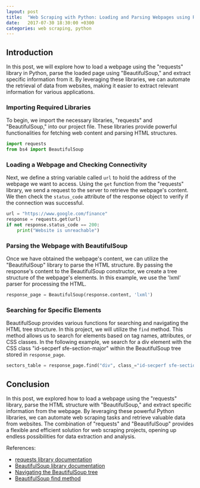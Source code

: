 ```yaml
---
layout: post
title:  "Web Scraping with Python: Loading and Parsing Webpages using Requests and BeautifulSoup"
date:   2017-07-30 18:30:00 +0300
categories: web scraping, python
---
```



## Introduction

In this post, we will explore how to load a webpage using the "requests" library in Python, parse the loaded page using "BeautifulSoup," and extract specific information from it. By leveraging these libraries, we can automate the retrieval of data from websites, making it easier to extract relevant information for various applications.

### Importing Required Libraries

To begin, we import the necessary libraries, "requests" and "BeautifulSoup," into our project file. These libraries provide powerful functionalities for fetching web content and parsing HTML structures.

```python
import requests
from bs4 import BeautifulSoup
```

### Loading a Webpage and Checking Connectivity

Next, we define a string variable called `url` to hold the address of the webpage we want to access. Using the `get` function from the "requests" library, we send a request to the server to retrieve the webpage's content. We then check the `status_code` attribute of the response object to verify if the connection was successful.

```python
url = "https://www.google.com/finance"
response = requests.get(url)
if not response.status_code == 200:
    print("Website is unreachable")
```

### Parsing the Webpage with BeautifulSoup

Once we have obtained the webpage's content, we can utilize the "BeautifulSoup" library to parse the HTML structure. By passing the response's content to the BeautifulSoup constructor, we create a tree structure of the webpage's elements. In this example, we use the 'lxml' parser for processing the HTML.

```python
response_page = BeautifulSoup(response.content, 'lxml')
```

### Searching for Specific Elements

BeautifulSoup provides various functions for searching and navigating the HTML tree structure. In this project, we will utilize the `find` method. This method allows us to search for elements based on tag names, attributes, or CSS classes. In the following example, we search for a div element with the CSS class "id-secperf sfe-section-major" within the BeautifulSoup tree stored in `response_page`.

```python
sectors_table = response_page.find("div", class_="id-secperf sfe-section-major")
```

## Conclusion

In this post, we explored how to load a webpage using the "requests" library, parse the HTML structure with "BeautifulSoup," and extract specific information from the webpage. By leveraging these powerful Python libraries, we can automate web scraping tasks and retrieve valuable data from websites. The combination of "requests" and "BeautifulSoup" provides a flexible and efficient solution for web scraping projects, opening up endless possibilities for data extraction and analysis.

References:
- [requests library documentation](https://pypi.python.org/pypi/requests)
- [BeautifulSoup library documentation](https://www.crummy.com/software/BeautifulSoup/bs4/doc/)
- [Navigating the BeautifulSoup tree](https://www.crummy.com/software/BeautifulSoup/bs4/doc/#navigating-the-tree)
- [BeautifulSoup find method](https://www.crummy.com/software/BeautifulSoup/bs4/doc/#find)